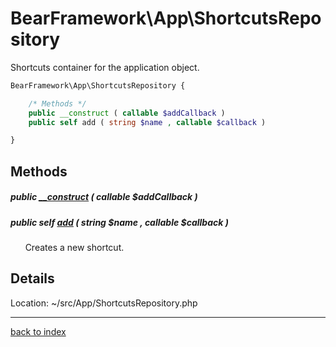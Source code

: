 # BearFramework\App\ShortcutsRepository

Shortcuts container for the application object.

```php
BearFramework\App\ShortcutsRepository {

	/* Methods */
	public __construct ( callable $addCallback )
	public self add ( string $name , callable $callback )

}
```

## Methods

##### public [__construct](bearframework.app.shortcutsrepository.__construct.method.md) ( callable $addCallback )

##### public self [add](bearframework.app.shortcutsrepository.add.method.md) ( string $name , callable $callback )

&nbsp;&nbsp;&nbsp;&nbsp;&nbsp;&nbsp;Creates a new shortcut.

## Details

Location: ~/src/App/ShortcutsRepository.php

---

[back to index](index.md)

